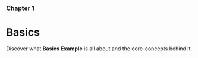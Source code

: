### Chapter 1

# Basics

Discover what **Basics Example** is all about and the core-concepts behind it.
